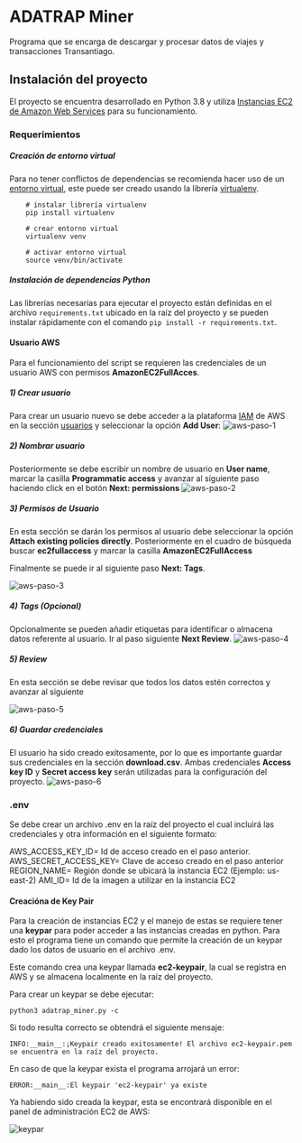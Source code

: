 # ADATRAP Miner

Programa que se encarga de descargar y procesar datos de viajes y transacciones Transantiago.

## Instalación del proyecto

El proyecto se encuentra desarrollado en Python 3.8 y utiliza [Instancias EC2 de Amazon Web Services](
aws.amazon.com/aws/ec2) para su funcionamiento.

### Requerimientos

##### Creación de entorno virtual

Para no tener conflictos de dependencias se recomienda hacer uso de un [entorno virtual](https://docs.python.org/3/tutorial/venv.html), este puede ser creado usando la librería [virtualenv](https://virtualenv.pypa.io/en/latest/).
```
    # instalar librería virtualenv
    pip install virtualenv

    # crear entorno virtual
    virtualenv venv

    # activar entorno virtual
    source venv/bin/activate
```

##### Instalación de dependencias Python

Las librerías necesarias para ejecutar el proyecto están definidas en el archivo `requirements.txt`
ubicado en la raíz del proyecto y se pueden instalar rápidamente con el comando `pip install -r requirements.txt`.

#### Usuario AWS
Para el funcionamiento del script se requieren las credenciales de un usuario AWS con permisos **AmazonEC2FullAcces**.

##### 1) Crear usuario
Para crear un usuario nuevo se debe acceder a la plataforma [IAM](https://console.aws.amazon.com/iam/home#/home) de AWS en la sección [usuarios](https://console.aws.amazon.com/iam/home#/users) y seleccionar la opción **Add User**:
![aws-paso-1](docs/img/1-add-user.png)

##### 2) Nombrar usuario
Posteriormente se debe escribir un nombre de usuario en **User name**, marcar la casilla **Programmatic access** y avanzar al siguiente paso haciendo click en el botón **Next: permissions**
![aws-paso-2](docs/img/2-name-user.png)

##### 3) Permisos de Usuario
En esta sección se darán los permisos al usuario debe seleccionar la opción **Attach existing policies directly**. Posteriormente en el cuadro de búsqueda buscar **ec2fullaccess** y marcar la casilla **AmazonEC2FullAccess**

Finalmente se puede ir al siguiente paso **Next: Tags**.

![aws-paso-3](docs/img/3-add-policy.png)

##### 4) Tags (Opcional)

Opcionalmente se pueden añadir etiquetas para identificar o almacena datos referente al usuario. Ir al paso siguiente **Next Review**.
![aws-paso-4](docs/img/4-add-tags.png)

##### 5) Review
En esta sección se debe revisar que todos los datos estén correctos y avanzar al siguiente 

![aws-paso-5](docs/img/5-review.png)

##### 6) Guardar credenciales

El usuario ha sido creado exitosamente, por lo que es importante guardar sus credenciales en la sección **download.csv**. Ambas credenciales **Access key ID** y **Secret access key** serán utilizadas para la configuración del proyecto.
![aws-paso-6](docs/img/6-id-secret-key.png)


### .env

Se debe crear un archivo .env en la raíz del proyecto el cual incluirá las credenciales y otra información en el siguiente formato:

AWS_ACCESS_KEY_ID= Id de acceso creado en el paso anterior.
AWS_SECRET_ACCESS_KEY= Clave de acceso creado en el paso anterior
REGION_NAME= Región donde se ubicará la instancia EC2 (Ejemplo: us-east-2)
AMI_ID= Id de la imagen a utilizar en la instancia EC2


#### Creacióna de Key Pair

Para la creación de instancias EC2 y el manejo de estas se requiere tener una **keypar** para poder acceder a las instancias creadas en python. Para esto el programa tiene un comando que permite la creación de un keypar dado los datos de usuario en el archivo .env.

Este comando crea una keypar llamada **ec2-keypair**, la cual se registra en AWS y se almacena localmente en la raíz del proyecto.

Para crear un keypar se debe ejecutar:

    python3 adatrap_miner.py -c

Si todo resulta correcto se obtendrá el siguiente mensaje:

    INFO:__main__:¡Keypair creado exitosamente! El archivo ec2-keypair.pem se encuentra en la raíz del proyecto.

En caso de que la keypar exista el programa arrojará un error:

    ERROR:__main__:El keypair 'ec2-keypair' ya existe


Ya habiendo sido creada la keypar, esta se encontrará disponible en el panel de administración EC2 de AWS:

![keypar](docs/img/keypar.png)
    


